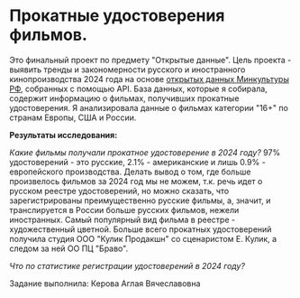 # Прокатные удостоверения фильмов.

Это финальный проект по предмету "Открытые данные". Цель проекта - выявить тренды и закономерности русского и иностранного кинопроизводства 2024 года на основе [открытых данных Минкультуры РФ](https://opendata.mkrf.ru/item/api), собранных с помощью API. База данных, которые я собирала, содержит информацию о фильмах, получивших прокатные удостоверения. Я анализировала данные о фильмах категории "16+" по странам Европы, США и России.

**Результаты исследования:**

*Какие фильмы получали прокатное удостоверение в 2024 году?*
97% удостоверений - это русские, 2.1% - американские и лишь 0.9% - европейского производства. Делать вывод о том, где больше произвелось фильмов за 2024 год мы не можем, т.к. речь идет о русском реестре удостоверений, но можно сказать, что зарегистрированы преимущественно русские фильмы, а, значит, и транслируется в России больше русских фильмов, нежели иностранных.
Самый популярный вид фильма в реестре - художественный цветной. Больше всего прокатных удостоверений получила студия ООО "Кулик Продакшн" со сценаристом Е. Кулик, а следом за ней ОО ПЦ "Браво". 

*Что по статистике регистрации удостоверений в 2024 году?*


Задание выполнила: Керова Аглая Вячеславовна
